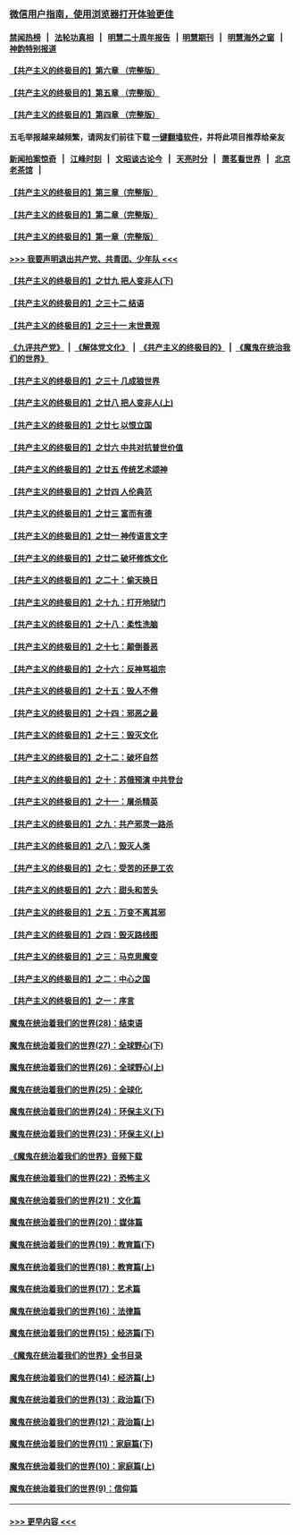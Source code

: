 ### [微信用户指南，使用浏览器打开体验更佳](https://github.com/gfw-breaker/banned-news1/blob/master/indexes/wechat-guide.md?t=0)
#### [禁闻热榜](热点新闻.md?t=0)  &nbsp;&nbsp;|&nbsp;&nbsp; [法轮功真相](https://github.com/gfw-breaker/truth/blob/master/README.md?t=0) &nbsp;&nbsp;|&nbsp;&nbsp; [明慧二十周年报告](https://github.com/gfw-breaker/mh-reports/blob/master/README.md?t=0) &nbsp;&nbsp;|&nbsp;&nbsp;[明慧期刊](https://github.com/gfw-breaker/mh-qikan) &nbsp;&nbsp;|&nbsp;&nbsp; [明慧海外之窗](https://github.com/gfw-breaker/mh-news/blob/master/README.md?t=0) &nbsp;&nbsp;|&nbsp;&nbsp; [神韵特别报道](https://github.com/gfw-breaker/mh-news/blob/master/shenyun.md?t=0)
#### [【共产主义的终极目的】第六章 （完整版）](../pages/nsc422/n11428913.md?t=02031744) 
#### [【共产主义的终极目的】第五章 （完整版）](../pages/nsc422/n11428912.md?t=02031744) 
#### [【共产主义的终极目的】第四章 （完整版）](../pages/nsc422/n11428907.md?t=02031744) 
#### 五毛举报越来越频繁，请网友们前往下载 [一键翻墙软件](https://github.com/gfw-breaker/ssr-accounts)，并将此项目推荐给亲友
#### [新闻拍案惊奇](https://github.com/gfw-breaker/banned-news1/blob/master/pages/link4.md) &nbsp;&nbsp;|&nbsp;&nbsp; [江峰时刻](https://github.com/gfw-breaker/banned-news1/blob/master/pages/link4.md) &nbsp;&nbsp;|&nbsp;&nbsp; [文昭谈古论今](https://github.com/gfw-breaker/banned-news1/blob/master/pages/link4.md) &nbsp;&nbsp;|&nbsp;&nbsp; [天亮时分](https://github.com/gfw-breaker/banned-news1/blob/master/pages/link4.md) &nbsp;&nbsp;|&nbsp;&nbsp; [萧茗看世界](https://github.com/gfw-breaker/banned-news1/blob/master/pages/link4.md) &nbsp;&nbsp;|&nbsp;&nbsp; [北京老茶馆](https://github.com/gfw-breaker/banned-news1/blob/master/pages/link4.md) &nbsp;&nbsp;|&nbsp;&nbsp; 
#### [【共产主义的终极目的】第三章（完整版）](../pages/nsc422/n11428848.md?t=02031744) 
#### [【共产主义的终极目的】第二章（完整版）](../pages/nsc422/n11428831.md?t=02031744) 
#### [【共产主义的终极目的】第一章（完整版）](../pages/nsc422/n11417651.md?t=02031744) 
#### [>>> 我要声明退出共产党、共青团、少年队 <<<](https://github.com/begood0513/goodnews/blob/master/quit/letter.md) 
#### [【共产主义的终极目的】之廿九 把人变非人(下)](../pages/nsc422/n11344140.md?t=02031744) 
#### [【共产主义的终极目的】之三十二 结语](../pages/nsc422/n11360535.md?t=02031744) 
#### [【共产主义的终极目的】之三十一 末世景观](../pages/nsc422/n11351129.md?t=02031744) 
#### [《九评共产党》](https://github.com/begood0513/9ping.md/blob/master/README.md) &nbsp;|&nbsp; [《解体党文化》](../../../../jtdwh.md/blob/master/README.md)  &nbsp;|&nbsp; [《共产主义的终极目的》](../../../../gczydzjmd.md/blob/master/README.md) &nbsp;|&nbsp; [《魔鬼在统治我们的世界》](../../../../mgztzwmdsj.md/blob/master/README.md) 
#### [【共产主义的终极目的】之三十 几成狼世界](../pages/nsc422/n11348280.md?t=02031744) 
#### [【共产主义的终极目的】之廿八 把人变非人(上)](../pages/nsc422/n11340492.md?t=02031744) 
#### [【共产主义的终极目的】之廿七 以恨立国](../pages/nsc422/n11336944.md?t=02031744) 
#### [【共产主义的终极目的】之廿六 中共对抗普世价值](../pages/nsc422/n11324785.md?t=02031744) 
#### [【共产主义的终极目的】之廿五 传统艺术颂神](../pages/nsc422/n11296396.md?t=02031744) 
#### [【共产主义的终极目的】之廿四 人伦典范](../pages/nsc422/n11296397.md?t=02031744) 
#### [【共产主义的终极目的】之廿三 富而有德](../pages/nsc422/n11283598.md?t=02031744) 
#### [【共产主义的终极目的】之廿一 神传语言文字](../pages/nsc422/n11263265.md?t=02031744) 
#### [【共产主义的终极目的】之廿二 破坏修炼文化](../pages/nsc422/n11245728.md?t=02031744) 
#### [【共产主义的终极目的】之二十：偷天换日](../pages/nsc422/n11238846.md?t=02031744) 
#### [【共产主义的终极目的】之十九：打开地狱门](../pages/nsc422/n11206376.md?t=02031744) 
#### [【共产主义的终极目的】之十八：柔性洗脑](../pages/nsc422/n11199994.md?t=02031744) 
#### [【共产主义的终极目的】之十七：颠倒善恶](../pages/nsc422/n11179782.md?t=02031744) 
#### [【共产主义的终极目的】之十六：反神骂祖宗](../pages/nsc422/n11166798.md?t=02031744) 
#### [【共产主义的终极目的】之十五：毁人不倦](../pages/nsc422/n11166792.md?t=02031744) 
#### [【共产主义的终极目的】之十四：邪恶之最](../pages/nsc422/n11150249.md?t=02031744) 
#### [【共产主义的终极目的】之十三：毁灭文化](../pages/nsc422/n11135227.md?t=02031744) 
#### [【共产主义的终极目的】之十二：破坏自然](../pages/nsc422/n11135214.md?t=02031744) 
#### [【共产主义的终极目的】之十：苏俄预演 中共登台](../pages/nsc422/n11118424.md?t=02031744) 
#### [【共产主义的终极目的】之十一：屠杀精英](../pages/nsc422/n11118442.md?t=02031744) 
#### [【共产主义的终极目的】之九：共产邪灵一路杀](../pages/nsc422/n11114139.md?t=02031744) 
#### [【共产主义的终极目的】之八：毁灭人类](../pages/nsc422/n11108503.md?t=02031744) 
#### [【共产主义的终极目的】之七：受苦的还是工农](../pages/nsc422/n11101809.md?t=02031744) 
#### [【共产主义的终极目的】之六：甜头和苦头](../pages/nsc422/n11096971.md?t=02031744) 
#### [【共产主义的终极目的】之五：万变不离其邪](../pages/nsc422/n11091285.md?t=02031744) 
#### [【共产主义的终极目的】之四：毁灭路线图](../pages/nsc422/n11086284.md?t=02031744) 
#### [【共产主义的终极目的】之三：马克思魔变](../pages/nsc422/n11061941.md?t=02031744) 
#### [【共产主义的终极目的】之二：中心之国](../pages/nsc422/n11047728.md?t=02031744) 
#### [【共产主义的终极目的】之一：序言](../pages/nsc422/n11086077.md?t=02031744) 
#### [魔鬼在统治着我们的世界(28)：结束语](../pages/nsc422/n10936246.md?t=02031744) 
#### [魔鬼在统治着我们的世界(27)：全球野心(下)](../pages/nsc422/n10928319.md?t=02031744) 
#### [魔鬼在统治着我们的世界(26)：全球野心(上)](../pages/nsc422/n10900318.md?t=02031744) 
#### [魔鬼在统治着我们的世界(25)：全球化](../pages/nsc422/n10788205.md?t=02031744) 
#### [魔鬼在统治着我们的世界(24)：环保主义(下)](../pages/nsc422/n10695307.md?t=02031744) 
#### [魔鬼在统治着我们的世界(23)：环保主义(上)](../pages/nsc422/n10688613.md?t=02031744) 
#### [《魔鬼在统治着我们的世界》音频下载](../pages/nsc422/n10635553.md?t=02031744) 
#### [魔鬼在统治着我们的世界(22)：恐怖主义](../pages/nsc422/n10614727.md?t=02031744) 
#### [魔鬼在统治着我们的世界(21)：文化篇](../pages/nsc422/n10597706.md?t=02031744) 
#### [魔鬼在统治着我们的世界(20)：媒体篇](../pages/nsc422/n10586579.md?t=02031744) 
#### [魔鬼在统治着我们的世界(19)：教育篇(下)](../pages/nsc422/n10564808.md?t=02031744) 
#### [魔鬼在统治着我们的世界(18)：教育篇(上)](../pages/nsc422/n10526970.md?t=02031744) 
#### [魔鬼在统治着我们的世界(17)：艺术篇](../pages/nsc422/n10499093.md?t=02031744) 
#### [魔鬼在统治着我们的世界(16)：法律篇](../pages/nsc422/n10485969.md?t=02031744) 
#### [魔鬼在统治着我们的世界(15)：经济篇(下)](../pages/nsc422/n10469975.md?t=02031744) 
#### [《魔鬼在统治着我们的世界》全书目录](../pages/nsc422/n10464261.md?t=02031744) 
#### [魔鬼在统治着我们的世界(14)：经济篇(上)](../pages/nsc422/n10457370.md?t=02031744) 
#### [魔鬼在统治着我们的世界(13)：政治篇(下)](../pages/nsc422/n10448270.md?t=02031744) 
#### [魔鬼在统治着我们的世界(12)：政治篇(上)](../pages/nsc422/n10444576.md?t=02031744) 
#### [魔鬼在统治着我们的世界(11)：家庭篇(下)](../pages/nsc422/n10440961.md?t=02031744) 
#### [魔鬼在统治着我们的世界(10)：家庭篇(上)](../pages/nsc422/n10435448.md?t=02031744) 
#### [魔鬼在统治着我们的世界(9)：信仰篇](../pages/nsc422/n10432159.md?t=02031744) 

----
#### [ >>> 更早内容 <<< ](../indexes/nsc422-earlier.md)
